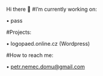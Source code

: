 Hi there 👋
#I’m currently working on: 

• pass

#Projects:

• logopaed.online.cz (Wordpress)

#How to reach me:

• petr.nemec.domu@gmail.com
